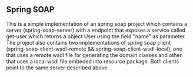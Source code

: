 
## Spring SOAP

This is a simple implementation of an spring soap project which contains a server (spring-soap-server) with a endpoint that exposes a service called get-user which returns a object User using the field "name" as parameter.
The project also contains two implementations of spring soap client (spring-soap-client-wsdl-remote && spring-soap-client-wsdl-local), one that uses a remote wsdl file for generating the domain classes and other that uses a local wsdl file embeded into resource package. Both clients point to the same server described above.

